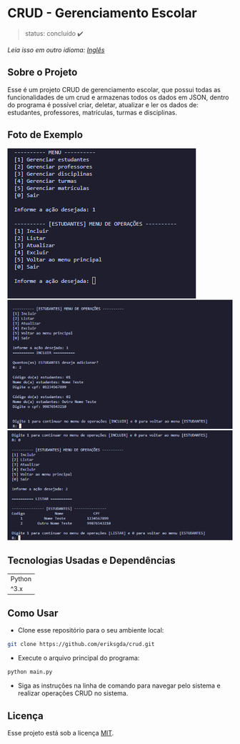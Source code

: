 # CRUD - Gerenciamento Escolar

> status: concluído ✔️

_Leia isso em outro idioma:_
[_Inglês_](./../README.md)

## Sobre o Projeto

Esse é um projeto CRUD de gerenciamento escolar, que possui todas as funcionalidades de um crud e armazenas todos os dados em JSON, dentro do programa é possível criar, deletar, atualizar e ler os dados de: estudantes, professores, matrículas, turmas e disciplinas.

## Foto de Exemplo

<img src="./../readme-photo/readme-photo-1.png">

<img src="./../readme-photo/readme-photo-2.png">

<img src="./../readme-photo/readme-photo-3.png">

## Tecnologias Usadas e Dependências

<table>
  <tr>
    <td>Python</td>
  </tr>
  <tr>
    <td>^3.x</td>
  </tr>
</table>

## Como Usar

- Clone esse repositório para o seu ambiente local:

```bash
git clone https://github.com/eriksgda/crud.git
```

- Execute o arquivo principal do programa:

```bash
python main.py
```

- Siga as instruções na linha de comando para navegar pelo sistema e realizar operações CRUD no sistema.

## Licença

Esse projeto está sob a licença [MIT](./../LICENSE).
